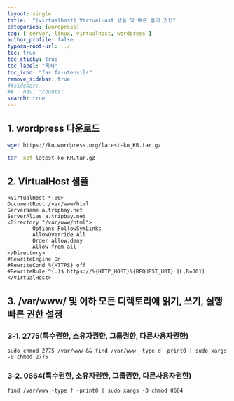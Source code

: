```yaml
---
layout: single
title:  "[virtualhost] VirtualHost 샘플 및 빠른 폴더 권한"
categories: [wordpress]
tag: [ server, linux, virtualhost, wordpress ]
author_profile: false
typora-root-url: ../
toc: true
toc_sticky: true
toc_label: "목차"
toc_icon: "fas fa-utensils" 
remove_sidebar: true
##sidebar:
##   nav: "counts"
search: true 
---
```


## 1. wordpress 다운로드

```bash
wget https://ko.wordpress.org/latest-ko_KR.tar.gz
```

```bash
tar -xzf latest-ko_KR.tar.gz
```

## 2. VirtualHost 샘플 

```shell
<VirtualHost *:80>
DocumentRoot /var/www/html
ServerName a.tripbay.net 
ServerAlias a.tripbay.net
<Directory "/var/www/html">
        Options FollowSymLinks
        AllowOverride All
        Order allow,deny
        Allow from all
</Directory>
#RewriteEngine On
#RewriteCond %{HTTPS} off
#RewriteRule ^(.)$ https://%{HTTP_HOST}%{REQUEST_URI} [L,R=301]
</VirtualHost>
```

## 3. /var/www/ 및 이하 모든 디렉토리에 읽기, 쓰기, 실행 빠른 권한 설정

### 3-1. 2775(특수권한, 소유자권한, 그룹권한, 다른사용자권한)

```shell
sudo chmod 2775 /var/www && find /var/www -type d -print0 | sudo xargs -0 chmod 2775
```

### 3-2. 0664(특수권한, 소유자권한, 그룹권한, 다른사용자권한)

```shell
find /var/www -type f -print0 | sudo xargs -0 chmod 0664
```


